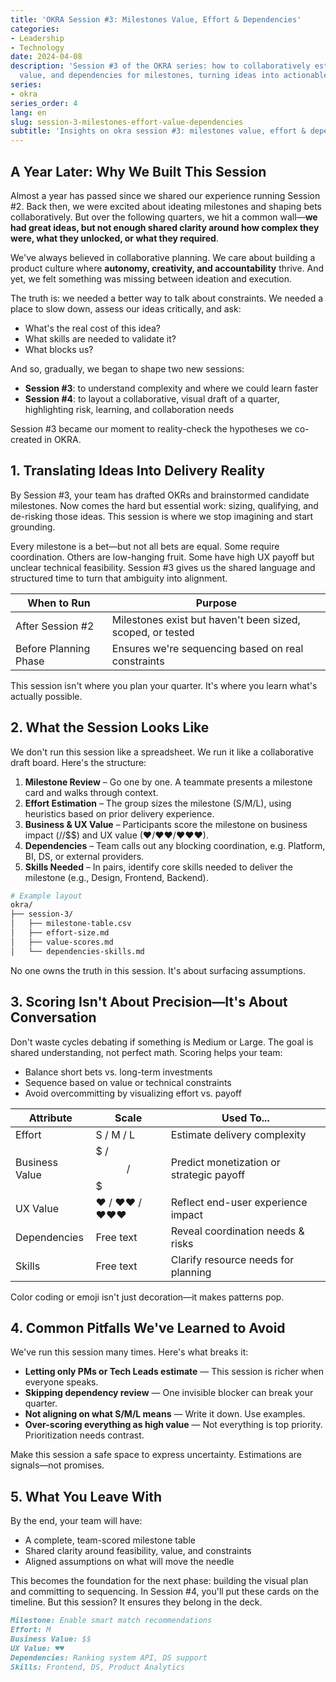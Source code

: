 ```yaml
---
title: 'OKRA Session #3: Milestones Value, Effort & Dependencies'
categories:
- Leadership
- Technology
date: 2024-04-08
description: 'Session #3 of the OKRA series: how to collaboratively estimate effort,
  value, and dependencies for milestones, turning ideas into actionable plans.'
series:
- okra
series_order: 4
lang: en
slug: session-3-milestones-effort-value-dependencies
subtitle: 'Insights on okra session #3: milestones value, effort & dependencies'
---
```


## A Year Later: Why We Built This Session

Almost a year has passed since we shared our experience running Session #2. Back then, we were excited about ideating milestones and shaping bets collaboratively. But over the following quarters, we hit a common wall—**we had great ideas, but not enough shared clarity around how complex they were, what they unlocked, or what they required**.

We've always believed in collaborative planning. We care about building a product culture where **autonomy, creativity, and accountability** thrive. And yet, we felt something was missing between ideation and execution.

The truth is: we needed a better way to talk about constraints. We needed a place to slow down, assess our ideas critically, and ask:

- What's the real cost of this idea?
- What skills are needed to validate it?
- What blocks us?

And so, gradually, we began to shape two new sessions:

- **Session #3**: to understand complexity and where we could learn faster
- **Session #4**: to layout a collaborative, visual draft of a quarter, highlighting risk, learning, and collaboration needs

Session #3 became our moment to reality-check the hypotheses we co-created in OKRA.

## 1. Translating Ideas Into Delivery Reality

By Session #3, your team has drafted OKRs and brainstormed candidate milestones. Now comes the hard but essential work: sizing, qualifying, and de-risking those ideas. This session is where we stop imagining and start grounding.

Every milestone is a bet—but not all bets are equal. Some require coordination. Others are low-hanging fruit. Some have high UX payoff but unclear technical feasibility. Session #3 gives us the shared language and structured time to turn that ambiguity into alignment.

| When to Run           | Purpose                                                    |
| --------------------- | ---------------------------------------------------------- |
| After Session #2      | Milestones exist but haven't been sized, scoped, or tested |
| Before Planning Phase | Ensures we're sequencing based on real constraints         |

This session isn't where you plan your quarter. It's where you learn what's actually possible.

## 2. What the Session Looks Like

We don't run this session like a spreadsheet. We run it like a collaborative draft board. Here's the structure:

1. **Milestone Review** – Go one by one. A teammate presents a milestone card and walks through context.
2. **Effort Estimation** – The group sizes the milestone (S/M/L), using heuristics based on prior delivery experience.
3. **Business & UX Value** – Participants score the milestone on business impact ($/$$/$$$) and UX value (♥/♥♥/♥♥♥).
4. **Dependencies** – Team calls out any blocking coordination, e.g. Platform, BI, DS, or external providers.
5. **Skills Needed** – In pairs, identify core skills needed to deliver the milestone (e.g., Design, Frontend, Backend).

```bash
# Example layout
okra/
├── session-3/
│   ├── milestone-table.csv
│   ├── effort-size.md
│   ├── value-scores.md
│   └── dependencies-skills.md
```

No one owns the truth in this session. It's about surfacing assumptions.

## 3. Scoring Isn't About Precision—It's About Conversation

Don't waste cycles debating if something is Medium or Large. The goal is shared understanding, not perfect math. Scoring helps your team:

- Balance short bets vs. long-term investments
- Sequence based on value or technical constraints
- Avoid overcommitting by visualizing effort vs. payoff

| Attribute      | Scale        | Used To...                               |
| -------------- | ------------ | ---------------------------------------- |
| Effort         | S / M / L    | Estimate delivery complexity             |
| Business Value | $ / $$ / $$$ | Predict monetization or strategic payoff |
| UX Value       | ♥ / ♥♥ / ♥♥♥ | Reflect end-user experience impact       |
| Dependencies   | Free text    | Reveal coordination needs & risks        |
| Skills         | Free text    | Clarify resource needs for planning      |

Color coding or emoji isn't just decoration—it makes patterns pop.

## 4. Common Pitfalls We've Learned to Avoid

We've run this session many times. Here's what breaks it:

- **Letting only PMs or Tech Leads estimate** — This session is richer when everyone speaks.
- **Skipping dependency review** — One invisible blocker can break your quarter.
- **Not aligning on what S/M/L means** — Write it down. Use examples.
- **Over-scoring everything as high value** — Not everything is top priority. Prioritization needs contrast.

Make this session a safe space to express uncertainty. Estimations are signals—not promises.

## 5. What You Leave With

By the end, your team will have:

- A complete, team-scored milestone table
- Shared clarity around feasibility, value, and constraints
- Aligned assumptions on what will move the needle

This becomes the foundation for the next phase: building the visual plan and committing to sequencing. In Session #4, you'll put these cards on the timeline. But this session? It ensures they belong in the deck.

```markdown
Milestone: Enable smart match recommendations
Effort: M
Business Value: $$
UX Value: ♥♥
Dependencies: Ranking system API, DS support
Skills: Frontend, DS, Product Analytics
```
